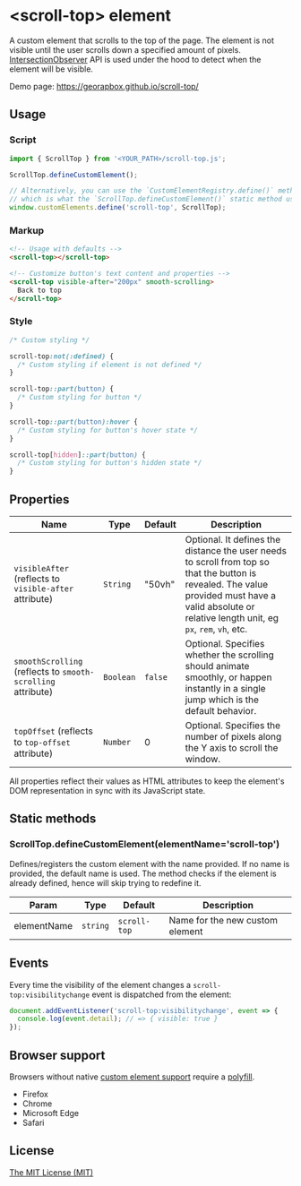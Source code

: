 # &lt;scroll-top&gt; element

A custom element that scrolls to the top of the page. The element is not visible until the user scrolls down a specified amount of pixels. [IntersectionObserver](https://developer.mozilla.org/en-US/docs/Web/API/Intersection_Observer_API) API is used under the hood to detect when the element will be visible.

Demo page: https://georapbox.github.io/scroll-top/

## Usage

### Script
```js
import { ScrollTop } from '<YOUR_PATH>/scroll-top.js';

ScrollTop.defineCustomElement();

// Alternatively, you can use the `CustomElementRegistry.define()` method to define the element,
// which is what the `ScrollTop.defineCustomElement()` static method uses under the hood.
window.customElements.define('scroll-top', ScrollTop);
```

### Markup
```html
<!-- Usage with defaults -->
<scroll-top></scroll-top>

<!-- Customize button's text content and properties -->
<scroll-top visible-after="200px" smooth-scrolling>
  Back to top
</scroll-top>
```

### Style
```css
/* Custom styling */

scroll-top:not(:defined) {
  /* Custom styling if element is not defined */
}

scroll-top::part(button) {
  /* Custom styling for button */
}

scroll-top::part(button):hover {
  /* Custom styling for button's hover state */
}

scroll-top[hidden]::part(button) {
  /* Custom styling for button's hidden state */
}
```

## Properties
| Name | Type | Default | Description |
| ---- | ---- | ------- | ----------- |
| `visibleAfter` (reflects to `visible-after` attribute) | `String` | "50vh" | Optional. It defines the distance the user needs to scroll from top so that the button is revealed. The value provided must have a valid absolute or relative length unit, eg `px`, `rem`, `vh`, etc. |
| `smoothScrolling` (reflects to `smooth-scrolling` attribute) | `Boolean` | `false` | Optional. Specifies whether the scrolling should animate smoothly, or happen instantly in a single jump which is the default behavior. |
| `topOffset` (reflects to `top-offset` attribute) | `Number` | 0 | Optional. Specifies the number of pixels along the Y axis to scroll the window. |

All properties reflect their values as HTML attributes to keep the element's DOM representation in sync with its JavaScript state.

## Static methods

### ScrollTop.defineCustomElement(elementName='scroll-top')

Defines/registers the custom element with the name provided. If no name is provided, the default name is used. The method checks if the element is already defined, hence will skip trying to redefine it.

| Param | Type | Default | Description |
| ----- | ---- | ------- | ----------- |
| elementName | `string` | `scroll-top` | Name for the new custom element |

## Events

Every time the visibility of the element changes a `scroll-top:visibilitychange` event is dispatched from the <scroll-top> element:

```js
document.addEventListener('scroll-top:visibilitychange', event => {
  console.log(event.detail); // => { visible: true }
});
```

## Browser support

Browsers without native [custom element support][support] require a [polyfill][polyfill].

- Firefox
- Chrome
- Microsoft Edge
- Safari

[support]: https://caniuse.com/#feat=custom-elementsv1
[polyfill]: https://github.com/webcomponents/polyfills/tree/master/packages/custom-elements

## License

[The MIT License (MIT)](https://georapbox.mit-license.org/@2022)
